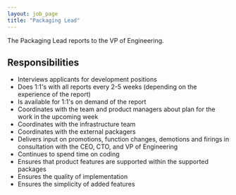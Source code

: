 ```yaml
---
layout: job_page
title: "Packaging Lead"
---
```


The Packaging Lead reports to the VP of Engineering.

## Responsibilities

* Interviews applicants for development positions
* Does 1:1's with all reports every 2-5 weeks (depending on the experience of the report)
* Is available for 1:1's on demand of the report
* Coordinates with the team and product managers about plan for the work in the upcoming week
* Coordinates with the infrastructure team
* Coordinates with the external packagers
* Delivers input on promotions, function changes, demotions and firings in consultation with the CEO, CTO, and VP of Engineering
* Continues to spend time on coding
* Ensures that product features are supported within the supported packages
* Ensures the quality of implementation
* Ensures the simplicity of added features
